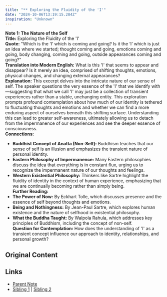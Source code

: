 ```yaml
---
title: "** Exploring the Fluidity of the 'I'"
date: "2024-10-06T13:19:15.284Z"
inspiration: "Unknown"
---
```


  
**Note 1: The Nature of the Self**  
**Title:** Exploring the Fluidity of the 'I'  
**Quote:** "Which is the ‘I’ which is coming and going? Is it the ‘I’ which is just an idea where we started; thought coming and going, emotions coming and going, body changing, coming and going, outside appearances coming and going?"  
**Translation into Modern English:** What is this 'I' that seems to appear and disappear? Is it merely an idea, comprised of shifting thoughts, emotions, physical changes, and changing external appearances?  
**Explanation:** This excerpt delves into the intricate nature of our sense of self. The speaker questions the very essence of the 'I' that we identify with—suggesting that what we call 'I' may just be a collection of transient experiences rather than a stable, unchanging entity. This exploration prompts profound contemplation about how much of our identity is tethered to fluctuating thoughts and emotions and whether we can find a more enduring aspect of ourselves beneath this shifting surface. Understanding this can lead to greater self-awareness, ultimately allowing us to detach from the impermanence of our experiences and see the deeper essence of consciousness.  
**Connections:**  
- **Buddhist Concept of Anatta (Non-Self):** Buddhism teaches that our sense of self is an illusion and emphasizes the transient nature of personal identity.  
- **Eastern Philosophy of Impermanence:** Many Eastern philosophies discuss the idea that everything is in constant flux, urging us to recognize the impermanent nature of our thoughts and feelings.  
- **Western Existential Philosophy:** Thinkers like Sartre highlight the fluidity of identity in the context of human experience, emphasizing that we are continually becoming rather than simply being.  
**Further Reading:**  
- **The Power of Now:** By Eckhart Tolle, which discusses presence and the essence of self beyond thoughts and emotions.  
- **Being and Nothingness:** By Jean-Paul Sartre, which explores human existence and the nature of selfhood in existential philosophy.  
- **What the Buddha Taught:** By Walpola Rahula, which addresses key principles of Buddhism, including the concept of non-self.  
**Question for Contemplation:** How does the understanding of 'I' as a transient concept influence our approach to identity, relationships, and personal growth?  



## Original Content



## Links

- [Parent Note](/parent-note.md)
- [Sibling 1](/zettel1.md) | [Sibling 2](/zettel2.md)
